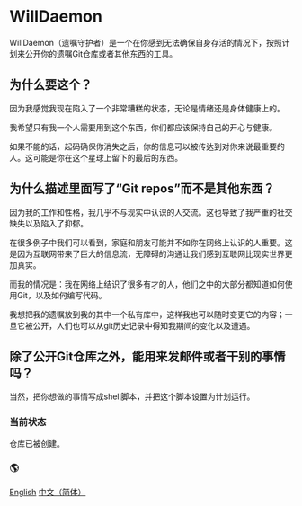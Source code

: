 # WillDaemon
WillDaemon（遗嘱守护者）是一个在你感到无法确保自身存活的情况下，按照计划来公开你的遗嘱Git仓库或者其他东西的工具。

## 为什么要这个？
因为我感觉我现在陷入了一个非常糟糕的状态，无论是情绪还是身体健康上的。

我希望只有我一个人需要用到这个东西，你们都应该保持自己的开心与健康。

如果不能的话，起码确保你消失之后，你的信息可以被传达到对你来说最重要的人。这可能是你在这个星球上留下的最后的东西。

## 为什么描述里面写了“Git repos”而不是其他东西？
因为我的工作和性格，我几乎不与现实中认识的人交流。这也导致了我严重的社交缺失以及陷入了抑郁。

在很多例子中我们可以看到，家庭和朋友可能并不如你在网络上认识的人重要。这是因为互联网带来了巨大的信息流，无障碍的沟通让我们感到互联网比现实世界更加真实。

而我的情况是：我在网络上结识了很多有才的人，他们之中的大部分都知道如何使用Git，以及如何编写代码。

我想把我的遗嘱放到我的其中一个私有库中，这样我也可以随时变更它的内容；一旦它被公开，人们也可以从git历史记录中得知我期间的变化以及遭遇。

## 除了公开Git仓库之外，能用来发邮件或者干别的事情吗？
当然，把你想做的事情写成shell脚本，并把这个脚本设置为计划运行。

### 当前状态
仓库已被创建。

### 🌎
[English](/README.md) [中文（简体）](/doc/zh-cn/README.md)
